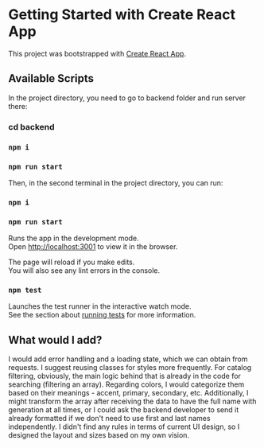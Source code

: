 # Getting Started with Create React App

This project was bootstrapped with [Create React App](https://github.com/facebook/create-react-app).

## Available Scripts

In the project directory, you need to go to backend folder and run server there:

### cd backend

### `npm i`

### `npm run start`

Then, in the second terminal in the project directory, you can run:

### `npm i`

### `npm run start`

Runs the app in the development mode.\
Open [http://localhost:3001](http://localhost:3001) to view it in the browser.

The page will reload if you make edits.\
You will also see any lint errors in the console.

### `npm test`

Launches the test runner in the interactive watch mode.\
See the section about [running tests](https://facebook.github.io/create-react-app/docs/running-tests) for more information.

## What would I add?

I would add error handling and a loading state, which we can obtain from requests. I suggest reusing classes for styles more frequently. For catalog filtering, obviously, the main logic behind that is already in the code for searching (filtering an array). Regarding colors, I would categorize them based on their meanings - accent, primary, secondary, etc. Additionally, I might transform the array after receiving the data to have the full name with generation at all times, or I could ask the backend developer to send it already formatted if we don't need to use first and last names independently. I didn't find any rules in terms of current UI design, so I designed the layout and sizes based on my own vision.
